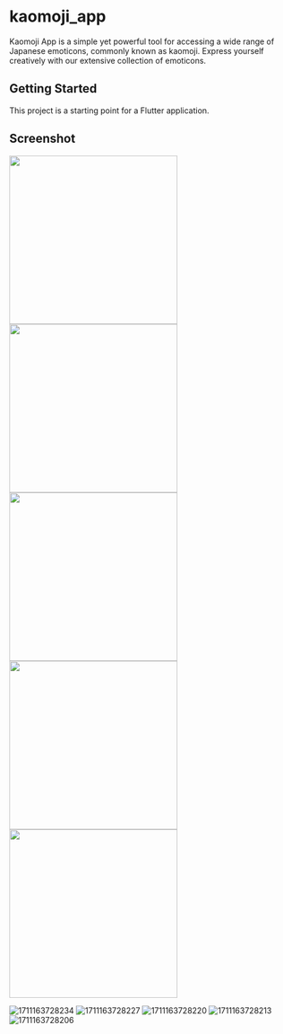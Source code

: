 # kaomoji_app

Kaomoji App is a simple yet powerful tool for accessing a wide range of Japanese emoticons, commonly known as kaomoji. Express yourself creatively with our extensive collection of emoticons.

## Getting Started

This project is a starting point for a Flutter application.

## Screenshot

<img src="https://github.com/ptrjs/jago_clone/assets/34370936/f683da41-3651-4554-9407-bf27c00aac6c" width="300">
<img src="https://github.com/ptrjs/jago_clone/assets/34370936/c4ad4d9e-272c-41d4-8b99-c70eecc971b8" width="300">
<img src="https://github.com/ptrjs/jago_clone/assets/34370936/2f119d46-1ebf-4f89-bc65-a985f4eb1adc" width="300">
<img src="https://github.com/ptrjs/jago_clone/assets/34370936/9afd014e-b80c-4c35-8eb6-0af547d5f795" width="300">
<img src="https://github.com/ptrjs/jago_clone/assets/34370936/cbe47d1d-8d4d-4321-9dfa-89b4cb7fe185" width="300">

![1711163728234](https://github.com/ptrjs/kaomoji_app/assets/34370936/d61a31c9-4306-4ee4-b259-0e91b5f1f939)
![1711163728227](https://github.com/ptrjs/kaomoji_app/assets/34370936/fd1c3525-cb80-4c73-90db-f821a3b27fdf)
![1711163728220](https://github.com/ptrjs/kaomoji_app/assets/34370936/1f87eed6-0b8c-499f-9582-8b84e4325322)
![1711163728213](https://github.com/ptrjs/kaomoji_app/assets/34370936/729211ea-ecb4-4801-b220-2cabd10a54e4)
![1711163728206](https://github.com/ptrjs/kaomoji_app/assets/34370936/470aca63-1eae-4393-bb59-d75f6b06abd2)


